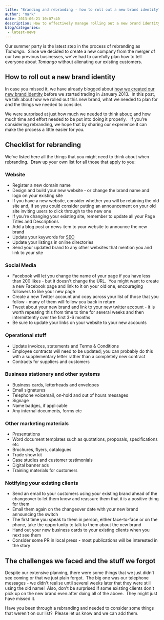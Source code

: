 ```yaml
---
title: "Branding and rebranding - how to roll out a new brand identity"
author: "mark"
date: 2013-06-21 10:07:40
description: How to effectively manage rolling out a new brand identity
blog/categories: 
 - latest-news
---
```


Our summer party is the latest step in the process of rebranding as *Tomango*.  Since we decided to create a new company from the merger of our two previous businesses, we've had to carefully plan how to tell everyone about *Tomango* without alienating our existing customers.

## How to roll out a new brand identity

In case you missed it, we have already blogged about [how we created our new brand identity](/blog/tomangos-new-brand-identity/) before we started trading in January 2013.  In this post, we talk about how we rolled out this new brand, what we needed to plan for and the things we needed to consider.

We were surprised at just how much we needed to think about; and how much time and effort needed to be put into doing it properly.   If you're considering rebranding, we hope that by sharing our experience it can make the process a little easier for you.

## Checklist for rebranding

We've listed here all the things that you might need to think about when rebranding.  Draw up your own list for all those that apply to you:

### Website


- Register a new domain name
- Design and build your new website - or change the brand name and logo on your existing site
- If you have a new website, consider whether you will be retaining the old site and, if so you could consider putting an announcement on your old site inviting users to click through to the new one
- If you're changing your existing site, remember to update all your Page Titles and Descriptions
- Add a blog post or news item to your website to announce the new brand
- Update your keywords for [SEO](/creates/digital-marketing/seo/)
- Update your listings in online directories
- Send your updated brand to any other websites that mention you and link to your site



### Social Media


- Facebook will let you change the name of your page if you have less than 200 likes - but it doesn't change the URL.  You might want to create a new Facebook page and link to it on your old one, encouraging followers to like your new page
- Create a new Twitter account and copy across your list of those that you follow - many of them will follow you back in return
- Tweet about your new brand and link to your new twitter account - it is worth repeating this from time to time for several weeks and then intermittently over the first 3-6 months
- Be sure to update your links on your website to your new accounts



### Operational stuff


- Update invoices, statements and Terms &amp; Conditions
- Employee contracts will need to be updated; you can probably do this with a supplementary letter rather than a completely new contract
- Contracts for suppliers and customers



### Business stationery and other systems


- Business cards, letterheads and envelopes
- Email signatures
- Telephone voicemail, on-hold and out of hours messages
- Signage
- Name badges, if applicable
- Any internal documents, forms etc



### Other marketing materials


- Presentations
- Word document templates such as quotations, proposals, specifications etc
- Brochures, flyers, catalogues
- Trade show kit
- Case studies and customer testimonials
- Digital banner ads
- Training materials for customers



### Notifying your existing clients


- Send an email to your customers using your existing brand ahead of the changeover to let them know and reassure them that it is a positive thing for them
- Email them again on the changeover date with your new brand announcing the switch
- The first time you speak to them in person, either face-to-face or on the phone, take the opportunity to talk to them about the new brand
- Hand out your new business cards to your existing clients when you next see them
- Consider some PR in local press - most publications will be interested in the story



## The challenges we faced and the stuff we forgot

Despite our extensive planning, there were some things that we just didn't see coming or that we just plain forgot.  The big one was our telephone messages - we didn't realise until several weeks later that they were still using the old name!  Also, don't be surprised if some existing clients don't pick up on the new brand even after doing all of the above.  They might just have missed it.

Have you been through a rebranding and needed to consider some things that weren't on our list?  Please let us know and we can add them.


